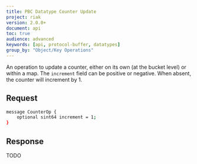 ```yaml
---
title: PBC Datatype Counter Update
project: riak
version: 2.0.0+
document: api
toc: true
audience: advanced
keywords: [api, protocol-buffer, datatypes]
group_by: "Object/Key Operations"
---
```


An operation to update a counter, either on its own (at the bucket level) or within a map. The `increment` field can be positive or negative. When absent, the counter will increment by 1.

## Request

```bash
message CounterOp {
    optional sint64 increment = 1;
}
```

## Response

TODO